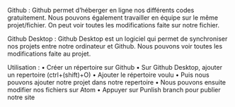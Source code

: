 Github :
Github permet d’héberger en ligne nos différents codes gratuitement. Nous pouvons également travailler en équipe sur le même projet/fichier. On peut voir toutes les modifications faite sur notre fichier.

Github Desktop :
Github Desktop est un logiciel qui permet de synchroniser nos projets entre notre ordinateur et Github. Nous pouvons voir toutes les modifications faite au projet.

Utilisation :
•	Créer un répertoire sur Github
•	Sur Github Desktop, ajouter un repertoire (ctrl+(shift)+O)
•	Ajouter le répertoire voulu
•	Puis nous pouvons ajouter notre projet dans notre repertoire
•	Nous pouvons ensuite modifier nos fichiers sur Atom
•	Appuyer sur Punlish branch pour publier notre site
